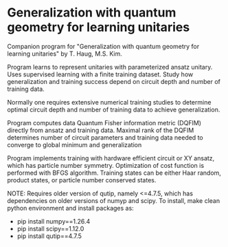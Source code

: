 # Generalization with quantum geometry for learning unitaries

Companion program for "Generalization with quantum geometry for learning unitaries" by T. Haug, M.S. Kim.



Program learns to represent unitaries with parameterized ansatz unitary.
Uses supervised learning with a finite training dataset. 
Study how generalization and training success depend on circuit depth and number of training data.

Normally one requires extensive numerical training studies to determine optimal circuit depth and number of training data to achieve generalization.

Program computes data Quantum Fisher information metric (DQFIM) directly from ansatz and training data.
Maximal rank of the DQFIM determines number of circuit parameters and training data needed to converge to global minimum and generalization

Program implements training with hardware efficient circuit or XY ansatz, which has particle number symmetry.
Optimization of cost function is performed with BFGS algorithm.
Training states can be either Haar random, product states, or particle number conserved states.

NOTE: Requires older version of qutip, namely <=4.7.5, which has dependencies on older versions of numyp and scipy.
To install, make clean python environment and install packages as:
- pip install numpy==1.26.4
- pip install scipy==1.12.0
- pip install qutip==4.7.5

